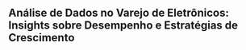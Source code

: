 ## Análise de Dados no Varejo de Eletrônicos: Insights sobre Desempenho e Estratégias de Crescimento
